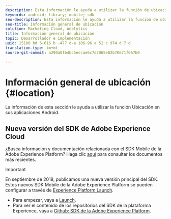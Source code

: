 ```yaml
---
description: Esta información le ayuda a utilizar la función de ubicación de sus aplicaciones Android.
keywords: android; library; mobile; sdk
seo-description: Esta información le ayuda a utilizar la función de ubicación de sus aplicaciones Android.
seo-title: Información general de ubicación
solution: Marketing Cloud, Analytics
title: Información general de ubicación
topic: Desarrollador e implementación
uuid: 15180 bd 6-616 b -477 d-a 106-96 a 52 c 974 d 7 d
translation-type: tm+mt
source-git-commit: a290a0fb4bc5eccae6c7d7065e82b70671f067b0

---
```



# Información general de ubicación {#location}

La información de esta sección le ayuda a utilizar la función Ubicación en sus aplicaciones Android.

## Nueva versión del SDK de Adobe Experience Cloud

¿Busca información y documentación relacionada con el SDK Mobile de la Adobe Experience Platform? Haga clic [aquí](https://aep-sdks.gitbook.io/docs/) para consultar los documentos más recientes.

>[!IMPORTANT]
>
>En septiembre de 2018, publicamos una nueva versión principal del SDK. Estos nuevos SDK Mobile de la Adobe Experience Platform se pueden configurar a través de [Experience Platform Launch](https://www.adobe.com/experience-platform/launch.html).

* Para empezar, vaya a [Launch](https://launch.adobe.com/).
* Para ver el contenido de los repositorios del SDK de la plataforma Experience, vaya a [Github: SDK de la Adobe Experience Platform](https://github.com/Adobe-Marketing-Cloud/acp-sdks).
